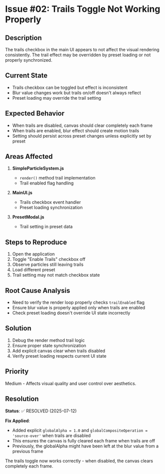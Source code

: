 # Issue #02: Trails Toggle Not Working Properly

## Description
The trails checkbox in the main UI appears to not affect the visual rendering consistently. The trail effect may be overridden by preset loading or not properly synchronized.

## Current State
- Trails checkbox can be toggled but effect is inconsistent
- Blur value changes work but trails on/off doesn't always reflect
- Preset loading may override the trail setting

## Expected Behavior
- When trails are disabled, canvas should clear completely each frame
- When trails are enabled, blur effect should create motion trails
- Setting should persist across preset changes unless explicitly set by preset

## Areas Affected
1. **SimpleParticleSystem.js**
   - `render()` method trail implementation
   - Trail enabled flag handling

2. **MainUI.js**
   - Trails checkbox event handler
   - Preset loading synchronization

3. **PresetModal.js**
   - Trail setting in preset data

## Steps to Reproduce
1. Open the application
2. Toggle "Enable Trails" checkbox off
3. Observe particles still leaving trails
4. Load different preset
5. Trail setting may not match checkbox state

## Root Cause Analysis
- Need to verify the render loop properly checks `trailEnabled` flag
- Ensure blur value is properly applied only when trails are enabled
- Check preset loading doesn't override UI state incorrectly

## Solution
1. Debug the render method trail logic
2. Ensure proper state synchronization
3. Add explicit canvas clear when trails disabled
4. Verify preset loading respects current UI state

## Priority
Medium - Affects visual quality and user control over aesthetics.

## Resolution
**Status**: ✅ RESOLVED (2025-07-12)

**Fix Applied**: 
- Added explicit `globalAlpha = 1.0` and `globalCompositeOperation = 'source-over'` when trails are disabled
- This ensures the canvas is fully cleared each frame when trails are off
- Previously, the globalAlpha might have been left at the blur value from a previous frame

The trails toggle now works correctly - when disabled, the canvas clears completely each frame.